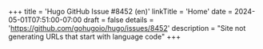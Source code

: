+++
title = 'Hugo GitHub Issue #8452 (en)'
linkTitle = 'Home'
date = 2024-05-01T07:51:00-07:00
draft = false
details = 'https://github.com/gohugoio/hugo/issues/8452'
description = "Site not generating URLs that start with language code"
+++
